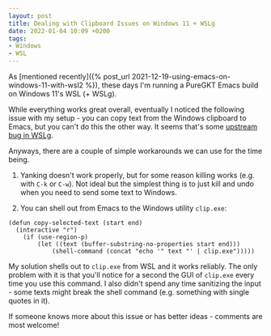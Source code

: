 ```yaml
---
layout: post
title: Dealing with Clipboard Issues on Windows 11 + WSLg
date: 2022-01-04 10:09 +0200
tags:
- Windows
- WSL
---
```


As [mentioned recently]({% post_url 2021-12-19-using-emacs-on-windows-11-with-wsl2 %}), these days I'm running a PureGKT Emacs build on Windows 11's WSL (+ WSLg).

While everything works great overall, eventually I noticed
the following issue with my setup - you can copy text from the Windows clipboard to Emacs, but
you can't do this the other way. It seems that's some [upstream bug in WSLg](https://github.com/microsoft/wslg/issues/15).

Anyways, there are a couple of simple workarounds we can use for the time being.

1. Yanking doesn't work properly, but for some reason killing works (e.g. with `C-k` or `C-w`). Not ideal but the simplest thing is to just kill and undo when you need to send some text to Windows.

2. You can shell out from Emacs to the Windows utility `clip.exe`:

``` elisp
(defun copy-selected-text (start end)
  (interactive "r")
    (if (use-region-p)
        (let ((text (buffer-substring-no-properties start end)))
            (shell-command (concat "echo '" text "' | clip.exe")))))
```

My solution shells out to `clip.exe` from WSL and it works reliably. The only
problem with it is that you'll notice for a second the GUI of `clip.exe` every
time you use this command. I also didn't spend any time sanitizing the input -
some texts might break the shell command (e.g. something with single quotes in
it).

If someone knows more about this issue or has better ideas - comments are most welcome!
